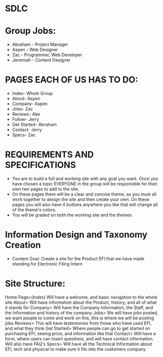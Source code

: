 # SDLC

# Group Jobs:
* Abraham - Project Manager
* Aspen - Web Designer
* Zac - Programmer, Web Developer
* Jeremiah - Content Designer


# PAGES EACH OF US HAS TO DO:

+ Index- Whole Group
+ About- Aspen
+ Company- Aspen
+ Jobs- Zac
+ Reviews- Abe
+ Follow- Jerry
+ Get Started- Abraham
+ Contact- Jerry
+ Specs- Zac

# REQUIREMENTS AND SPECIFICATIONS
* You are to build a full and working site with any goal you want. Once you have chosen a topic EVERYONE in the group will be responsible for their own two pages to add to the site. 
* On these pages there will be a clear and concise theme, so you must all work together to design the site and then create your own. On these pages you will also have 4 buttons anywhere you like that will change all of the theme's colors.
* You will be graded on both the working site and the themes
# Information Design and Taxonomy Creation
* Content Goal: Create a site for the Product EFI that we have made standing for Electronic Filing Intern  
# Site Structure:
Home Page>(Index) Will have a welcome, and basic navigation to the whole site 
About> Will have information about the Product, history, and all of what it stands for
Company> Will have the Company Information, the Staff, and the Information and history of the company 
Jobs> We will have jobs posted, we want people to come and work on this, this is where we will be posting jobs
Reviews> This will have testemonies from those who have used EFI, and what they think 
Get Started> Where people can go to get started on purchasing EFI, seeing price, and information like that 
Contact> Will have a form, where users can insert questions, and will have contact information. Will also have FAQ's
Specs> Will have all the Technical Information about EFI, tech and physical to make sure it fits into the customers company
